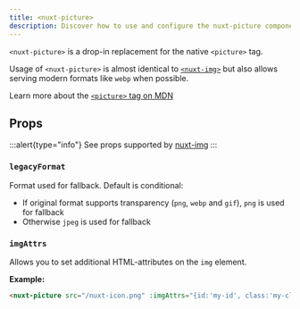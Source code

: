 ```yaml
---
title: <nuxt-picture>
description: Discover how to use and configure the nuxt-picture component.
---
```


`<nuxt-picture>` is a drop-in replacement for the native `<picture>` tag.

Usage of `<nuxt-picture>` is almost identical to [`<nuxt-img>`](nuxt-img)
but also allows serving modern formats like `webp` when possible.

Learn more about the [`<picture>` tag on MDN](https://developer.mozilla.org/en-US/docs/Web/HTML/Element/picture)

## Props

:::alert{type="info"}
See props supported by <a href="/components/nuxt-img#props">nuxt-img</a>
:::

### `legacyFormat`

Format used for fallback. Default is conditional:

- If original format supports transparency (`png`, `webp` and `gif`), `png` is used for fallback
- Otherwise `jpeg` is used for fallback

### `imgAttrs`

Allows you to set additional HTML-attributes on the `img` element.

**Example:**

```html
<nuxt-picture src="/nuxt-icon.png" :imgAttrs="{id:'my-id', class:'my-class', style:'display:block', 'data-my-data': 'my-value'}" />
```
